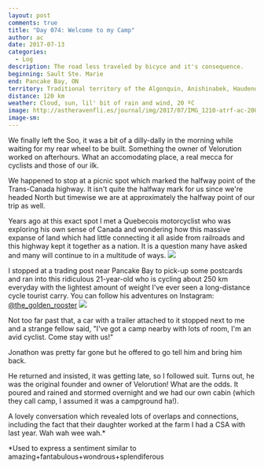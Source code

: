 ```yaml
---
layout: post
comments: true
title: "Day 074: Welcome to my Camp"
author: ac
date: 2017-07-13
categories:
  - Log
description: The road less traveled by bicyce and it's consequence.
beginning: Sault Ste. Marie
end: Pancake Bay, ON
territory: Traditional territory of the Algonquin, Anishinabek, Haudenosaunee, Ojibway, Odawa and Cree
distance: 120 km
weather: Cloud, sun, lil' bit of rain and wind, 20 ºC
image: http://astheravenfli.es/journal/img/2017/07/IMG_1210-atrf-ac-2000-web.jpg
image-sm:
---
```


We finally left the Soo, it was a bit of a dilly-dally in the morning while waiting for my rear wheel to be built. Something the owner of Velorution worked on afterhours. What an accomodating place, a real mecca for cyclists and those of our ilk. 

We happened to stop at a picnic spot which marked the halfway point of the Trans-Canada highway. It isn't quite the halfway mark for us since we're headed North but timewise we are at approximately the halfway point of our trip as well. 
 
Years ago at this exact spot I met a Quebecois motorcyclist who was exploring his own sense of Canada and wondering how this massive expanse of land which had little connecting it all aside from railroads and this highway kept it together as a nation. It is a question many have asked and many will continue to in a multitude of ways.
<img src="http://astheravenfli.es/journal/img/2017/07/IMG_1214-atrf-ac-2000-web.jpg">

I stopped at a trading post near Pancake Bay to pick-up some postcards and ran into this ridiculous 21-year-old who is cycling about 250 km everyday with the lightest amount of weight I've ever seen a long-distance cycle tourist carry. You can follow his adventures on Instagram: [@the_golden_rooster](https://www.instagram.com/the_golden_rooster/) 
<img src="http://astheravenfli.es/journal/img/2017/07/IMG_1217-atrf-ac-2000-web.jpg">

Not too far past that, a car with a trailer attached to it stopped next to me and a strange fellow said, "I've got a camp nearby with lots of room, I'm an avid cyclist. Come stay with us!"

Jonathon was pretty far gone but he offered to go tell him and bring him back. 

He returned and insisted, it was getting late, so I followed suit. Turns out, he was the original founder and owner of Velorution! What are the odds. It poured and rained and stormed overnight and we had our own cabin (which they call camp, I assumed it was a campground ha!). 

A lovely conversation which revealed lots of overlaps and connections, including the fact that their daughter worked at the farm I had a CSA with last year. Wah wah wee wah.*




*Used to express a sentiment similar to amazing+fantabulous+wondrous+splendiferous